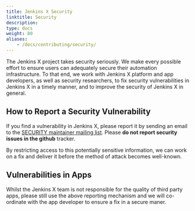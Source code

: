 ```yaml
---
title: Jenkins X Security
linktitle: Security
description:
type: docs
weight: 80
aliases:
    - /docs/contributing/security/
---
```


The Jenkins X project takes security seriously. We make every possible effort to ensure users can adequately secure their automation infrastructure.
To that end, we work with Jenkins X platform and app developers, as well as security researchers, to fix security vulnerabilities in Jenkins X in a timely manner, and to improve the security of Jenkins X in general.

## How to Report a Security Vulnerability

If you find a vulnerability in Jenkins X, please report it by sending an email to the [SECURITY maintainer mailing list](mailto:jenkins-x-admin@googlegroups.com).
Please **do not report security issues in the github** tracker.  

By restricting access to this potentially sensitive information, we can work on a fix and deliver it before the method of attack becomes well-known.

## Vulnerabilities in Apps

Whilst the Jenkins X team is not responsible for the quality of third party apps, please still use the above reporting mechanism and we will co-ordinate with the app developer to ensure a fix in a secure maner.
